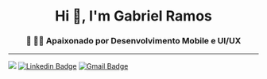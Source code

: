 <h1 align="center">Hi 👋, I'm Gabriel Ramos</h1>
<h3 align="center"> 📱 👨‍🎨 Apaixonado por Desenvolvimento Mobile e UI/UX </h3>

- - - -

  ![](https://komarev.com/ghpvc/?username=gabrielxramos&color=00BFA6&style=flat-square)
  [![Linkedin Badge](https://img.shields.io/badge/-LinkedIn-black&?style=flat-square&logo=Linkedin&logoColor=white&link=https://www.linkedin.com/in/gabrielxramos)](https://www.linkedin.com/in/gabrielxramos)
  [![Gmail Badge](https://img.shields.io/badge/-Gmail-c14438?style=flat-square&logo=Gmail&logoColor=white&link=mailto:gabrielxramosp@gmail.com)](mailto:gabrielxramosp@gmail.com/)

<!--
**gabrielxramos/gabrielxramos** is a ✨ _special_ ✨ repository because its `README.md` (this file) appears on your GitHub profile.

Here are some ideas to get you started:

- 🔭 I’m currently working on ...
- 🌱 I’m currently learning ...
- 👯 I’m looking to collaborate on ...
- 🤔 I’m looking for help with ...
- 💬 Ask me about ...
- 📫 How to reach me: ...
- 😄 Pronouns: ...
- ⚡ Fun fact: ...
-->
